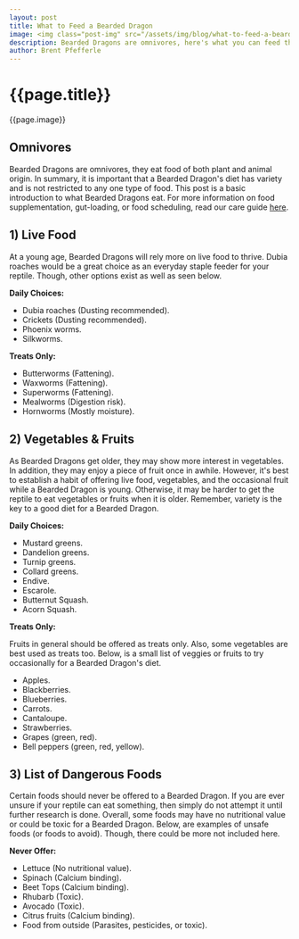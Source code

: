 ```yaml
---
layout: post
title: What to Feed a Bearded Dragon
image: <img class="post-img" src="/assets/img/blog/what-to-feed-a-bearded-dragon.png" alt="Picture of a Bearded Dragon.">
description: Bearded Dragons are omnivores, here's what you can feed them.
author: Brent Pfefferle
---
```


<!--Show More-->

# {{page.title}}
{{page.image}}

<!-- <div class="fb-share-button" data-href="https://beardeddragonowners.com/2022/04/25/what-to-feed-a-bearded-dragon.html" data-layout="button_count" data-size="large"><a target="_blank" href="https://www.facebook.com/sharer/sharer.php?u=https%3A%2F%2Fbeardeddragonowners.com%2F2022%2F04%2F25%2Fwhat-to-feed-a-bearded-dragon.html&amp;src=sdkpreparse" class="fb-xfbml-parse-ignore">Share</a></div> -->

## Omnivores

Bearded Dragons are omnivores, they eat food of both plant 
and animal origin. In summary, it is important that a 
Bearded Dragon's diet has variety and is not restricted to 
any one type of food. This post is a basic introduction to what 
Bearded Dragons eat. For more information on food supplementation, 
gut-loading, or food scheduling, read our care guide <a href="https://beardeddragonowners.com/bearded-dragon-care-guide.html" target="_blank">here</a>.

## 1) Live Food

At a young age, Bearded Dragons will rely more on live 
food to thrive. Dubia roaches would be a great choice 
as an everyday staple feeder for your reptile. Though, 
other options exist as well as seen below.

**Daily Choices:**
- Dubia roaches (Dusting recommended).
- Crickets (Dusting recommended).
- Phoenix worms.
- Silkworms.

**Treats Only:**
- Butterworms (Fattening).
- Waxworms (Fattening).
- Superworms (Fattening).
- Mealworms (Digestion risk).
- Hornworms (Mostly moisture).

## 2) Vegetables & Fruits

As Bearded Dragons get older, they may show more 
interest in vegetables. In addition, they may 
enjoy a piece of fruit once in awhile. However, it's 
best to establish a habit of offering live food, vegetables, 
and the occasional fruit while a Bearded Dragon is young. Otherwise, 
it may be harder to get the reptile to eat vegetables or fruits when it 
is older. Remember, variety is the key to a good diet for a Bearded Dragon.

**Daily Choices:**

- Mustard greens.
- Dandelion greens.
- Turnip greens.
- Collard greens.
- Endive.
- Escarole.
- Butternut Squash.
- Acorn Squash.

**Treats Only:**

Fruits in general should be offered as treats only. Also, 
some vegetables are best used as treats too. Below, is a 
small list of veggies or fruits to try occasionally for 
a Bearded Dragon's diet.

- Apples.
- Blackberries.
- Blueberries.
- Carrots.
- Cantaloupe.
- Strawberries.
- Grapes (green, red).
- Bell peppers (green, red, yellow).

## 3) List of Dangerous Foods

Certain foods should never be offered to a 
Bearded Dragon. If you are ever unsure if 
your reptile can eat something, then simply 
do not attempt it until further research 
is done. Overall, some foods may have no 
nutritional value or could be toxic for 
a Bearded Dragon. Below, are examples 
of unsafe foods (or foods to avoid). 
Though, there could be more not included here.

**Never Offer:**

- Lettuce (No nutritional value).
- Spinach (Calcium binding).
- Beet Tops (Calcium binding).
- Rhubarb (Toxic).
- Avocado (Toxic).
- Citrus fruits (Calcium binding).
- Food from outside (Parasites, pesticides, or toxic).